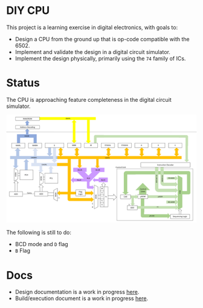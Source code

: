 # DIY CPU

This project is a learning exercise in digital electronics, with goals to:

* Design a CPU from the ground up that is op-code compatible with the 6502.
* Implement and validate the design in a digital circuit simulator.
* Implement the design physically, primarily using the `74` family of ICs.

# Status

The CPU is approaching feature completeness in the digital circuit simulator.  

![Overview](docs/architecture/overview.png)

The following is still to do:

* BCD mode and `D` flag
* `B` Flag 

# Docs

* Design documentation is a work in progress [here](docs/architecture/index.md).
* Build/execution document is a work in progress [here](docs/build-and-run.md).
